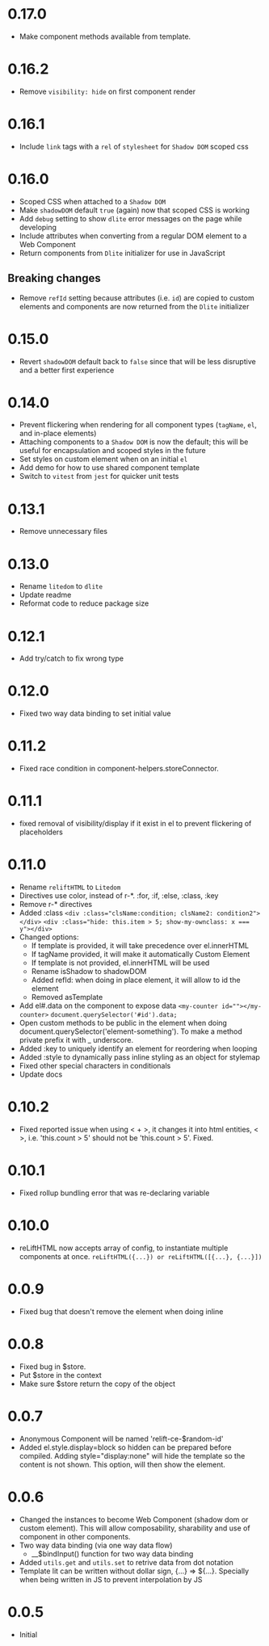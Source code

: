 # 0.17.0
- Make component methods available from template.

# 0.16.2
- Remove `visibility: hide` on first component render

# 0.16.1
- Include `link` tags with a `rel` of `stylesheet` for `Shadow DOM` scoped css

# 0.16.0
- Scoped CSS when attached to a `Shadow DOM`
- Make `shadowDOM` default `true` (again) now that scoped CSS is working
- Add `debug` setting to show `dlite` error messages on the page while developing
- Include attributes when converting from a regular DOM element to a Web Component
- Return components from `Dlite` initializer for use in JavaScript

## Breaking changes

- Remove `refId` setting because attributes (i.e. `id`) are copied to custom elements and components are now returned from the `Dlite` initializer

# 0.15.0
- Revert `shadowDOM` default back to `false` since that will be less disruptive and a better first experience

# 0.14.0
- Prevent flickering when rendering for all component types (`tagName`, `el`, and in-place elements)
- Attaching components to a `Shadow DOM` is now the default; this will be useful for encapsulation and scoped styles in the future
- Set styles on custom element when on an initial `el`
- Add demo for how to use shared component template
- Switch to `vitest` from `jest` for quicker unit tests

# 0.13.1
- Remove unnecessary files

# 0.13.0
- Rename `litedom` to `dlite`
- Update readme
- Reformat code to reduce package size

# 0.12.1
- Add try/catch to fix wrong type
  
# 0.12.0
- Fixed two way data binding to set initial value
  
# 0.11.2
- Fixed race condition in component-helpers.storeConnector. 

# 0.11.1
- fixed removal of visibility/display if it exist in el to prevent flickering of placeholders

# 0.11.0
- Rename `reliftHTML` to `Litedom`
- Directives use color, instead of r-*. :for, :if, :else, :class, :key
- Remove r-* directives
- Added :class
    `<div :class="clsName:condition; clsName2: condition2"></div>`
    `<div :class="hide: this.item > 5; show-my-ownclass: x === y"></div>`
- Changed options: 
  - If template is provided, it will take precedence over el.innerHTML
  - If tagName provided, it will make it automatically Custom Element 
  - If template is not provided, el.innerHTML will be used
  - Rename isShadow to shadowDOM
  - Added refId: when doing in place element, it will allow to id the element
  - Removed asTemplate
- Add el#.data on the component to expose data
    `<my-counter id=""></my-counter>`
    `document.querySelector('#id').data;`
- Open custom methods to be public in the element when doing document.querySelector('element-something'). 
    To make a method private prefix it with _ underscore.
- Added :key to uniquely identify an element for reordering when looping
- Added :style to dynamically pass inline styling as an object for stylemap
- Fixed other special characters in conditionals
- Update docs

# 0.10.2
- Fixed reported issue when using < + >, it changes it into html entities, &lt; &gt;, i.e. 'this.count > 5' should not be 'this.count &gt; 5'. Fixed.

# 0.10.1
- Fixed rollup bundling error that was re-declaring variable
  
# 0.10.0
- reLiftHTML now accepts array of config, to instantiate multiple components at once.
  `reLiftHTML({...}) or reLiftHTML([{...}, {...}])`

# 0.0.9
- Fixed bug that doesn't remove the element when doing inline

# 0.0.8
- Fixed bug in $store. 
- Put $store in the context
- Make sure $store return the copy of the object

# 0.0.7
- Anonymous Component will be named 'relift-ce-$random-id'
- Added el.style.display=block so hidden can be prepared before compiled. Adding style="display:none" will hide the template so the content is not shown. This option, will then show the element.

# 0.0.6
- Changed the instances to become Web Component (shadow dom or custom element).
  This will allow composability, sharability and use of component in other 
  components.
- Two way data binding (via one way data flow)
  - __$bindInput() function for two way data binding
- Added `utils.get` and `utils.set` to retrive data from dot notation
- Template lit can be written without dollar sign, {...} => ${...}. Specially when being written in JS to prevent interpolation by JS

# 0.0.5
- Initial
